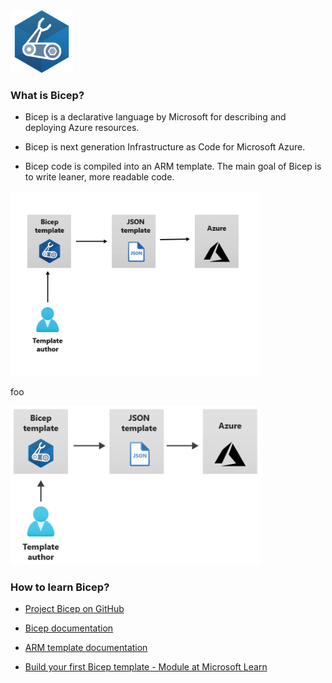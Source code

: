 [Project Bicep on GitHub]: https://github.com/Azure/bicep
[Bicep documentation]: https://docs.microsoft.com/en-us/azure/azure-resource-manager/bicep
[ARM template documentation]: https://docs.microsoft.com/en-us/azure/azure-resource-manager/templates
[Terraform]: https://www.terraform.io
[MS Learn]: https://docs.microsoft.com/en-us/learn/modules/deploy-azure-resources-by-using-bicep-templates

<img src="img/bicep-logo-256.png" alt="Bicep logo" width="100"/>



### What is Bicep?

* Bicep is a declarative language by Microsoft for describing and deploying Azure resources.

* Bicep is next generation Infrastructure as Code for Microsoft Azure.

* Bicep code is compiled into an ARM template. The main goal of Bicep is to write leaner, more readable code.

<img src="img/bicep-to-azure.png" alt="Bicep to azure" width="400"/>


foo

<img src="img/bicep-to-json.png" alt="Bicep to json" width="400"/>


### How to learn Bicep?

* [Project Bicep on GitHub][Project Bicep on GitHub]

* [Bicep documentation][Bicep documentation]

* [ARM template documentation][ARM template documentation]

* [Build your first Bicep template - Module at Microsoft Learn][MS Learn]